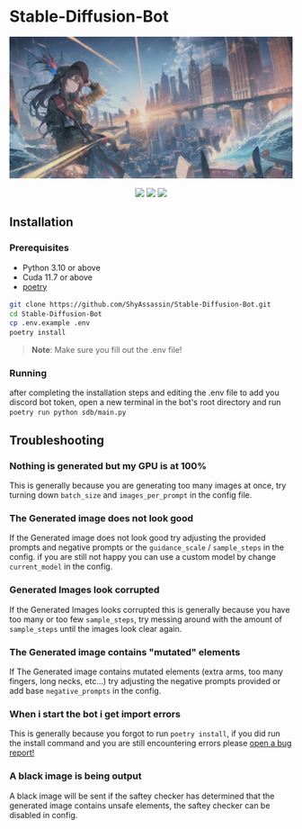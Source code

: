 # Stable-Diffusion-Bot
![Example](./.github/assets/header.png)
<p align="center">
<image src="https://img.shields.io/github/license/ShyAssassin/Stable-Diffusion-Bot"/> 
<image src="https://img.shields.io/github/issues/ShyAssassin/Stable-Diffusion-Bot"/> 
<image src="https://img.shields.io/github/stars/ShyAssassin/Stable-Diffusion-Bot?style=social"/> 
</p>

## Installation

### Prerequisites
* Python 3.10 or above
* Cuda 11.7 or above
* [poetry](https://python-poetry.org/)

```bash
git clone https://github.com/ShyAssassin/Stable-Diffusion-Bot.git
cd Stable-Diffusion-Bot
cp .env.example .env
poetry install
```
>**Note**: Make sure you fill out the .env file!

### Running
after completing the installation steps and editing the .env file to add you discord bot token, open a new terminal in the bot's root directory and run `poetry run python sdb/main.py` 

## Troubleshooting

### Nothing is generated but my GPU is at 100%
This is generally because you are generating too many images at once, try turning down `batch_size` and `images_per_prompt` in the config file.

### The Generated image does not look good
If the Generated image does not look good try adjusting the provided prompts and negative prompts or the `guidance_scale` / `sample_steps` in the config. if you are still not happy you can use a custom model by change `current_model` in the config.

### Generated Images look corrupted
If the Generated Images looks corrupted this is generally because you have too many or too few `sample_steps`, try messing around with the amount of `sample_steps` until the images look clear again.

### The Generated image contains "mutated" elements
If The Generated image contains mutated elements (extra arms, too many fingers, long necks, etc...) try adjusting the negative prompts provided or add base `negative_prompts` in the config.

### When i start the bot i get import errors
This is generally because you forgot to run `poetry install`, if you did run the install command and you are still encountering errors please [open a bug report!](https://github.com/ShyAssassin/Stable-Diffusion-Bot/issues/new)

### A black image is being output
A black image will be sent if the saftey checker has determined that the generated image contains unsafe elements, the saftey checker can be disabled in config.
